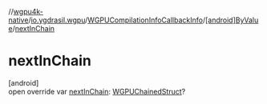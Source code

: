 //[wgpu4k-native](../../../../index.md)/[io.ygdrasil.wgpu](../../index.md)/[WGPUCompilationInfoCallbackInfo](../index.md)/[[android]ByValue](index.md)/[nextInChain](next-in-chain.md)

# nextInChain

[android]\
open override var [nextInChain](next-in-chain.md): [WGPUChainedStruct](../../-w-g-p-u-chained-struct/index.md)?